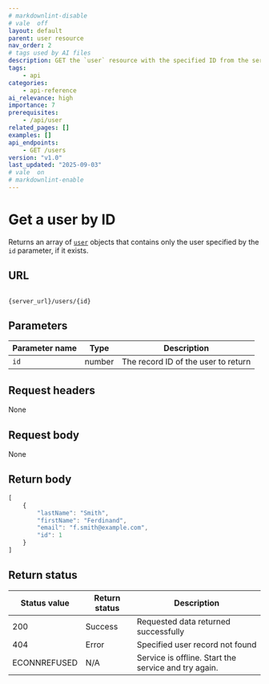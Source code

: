 ```yaml
---
# markdownlint-disable
# vale  off
layout: default
parent: user resource
nav_order: 2
# tags used by AI files
description: GET the `user` resource with the specified ID from the service
tags:
    - api
categories:
    - api-reference
ai_relevance: high
importance: 7
prerequisites: 
    - /api/user
related_pages: []
examples: []
api_endpoints: 
    - GET /users
version: "v1.0"
last_updated: "2025-09-03"
# vale  on
# markdownlint-enable
---
```


# Get a user by ID

Returns an array of  [`user`](user.md) objects that contains only the user specified by the `id` parameter, if it exists.

## URL

```shell

{server_url}/users/{id}
```

## Parameters

| Parameter name | Type | Description |
| -------------- | ------ | ------------ |
| `id` | number | The record ID of the user to return |

## Request headers

None

## Request body

None

## Return body

```js
[
    {
        "lastName": "Smith",
        "firstName": "Ferdinand",
        "email": "f.smith@example.com",
        "id": 1
    }
]
```

## Return status

| Status value | Return status | Description |
| ------------- | ----------- | ----------- |
| 200 | Success | Requested data returned successfully |
| 404 | Error | Specified user record not found |
|  ECONNREFUSED | N/A | Service is offline. Start the service and try again. |
